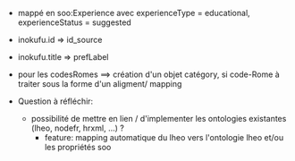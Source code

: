 
* mappé en soo:Experience avec experienceType = educational, experienceStatus = suggested 
* inokufu.id => id_source 
* inokufu.title => prefLabel 

* pour les codesRomes ==> création d'un objet catégory, si code-Rome à traiter sous la forme d'un aligment/ mapping 


* Question à réfléchir: 
  * possibilité de mettre en lien / d'implementer les ontologies existantes (lheo, nodefr, hrxml, ...) ?
    - feature: mapping automatique du lheo vers l'ontologie lheo et/ou les propriétés soo 

  